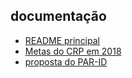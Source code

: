 ## documentação

* [README principal](../README.md)
* [Metas do CRP em 2018](CRP-metas.md)
* [proposta do PAR-ID](parId.md)
